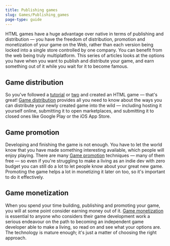 ```yaml
---
title: Publishing games
slug: Games/Publishing_games
page-type: guide
---
```




HTML games have a huge advantage over native in terms of publishing and distribution — you have the freedom of distribution, promotion and monetization of your game on the Web, rather than each version being locked into a single store controlled by one company. You can benefit from the web being truly multiplatform. This series of articles looks at the options you have when you want to publish and distribute your game, and earn something out of it while you wait for it to become famous.

## Game distribution

So you've followed a [tutorial](/Games/Tutorials/2D_Breakout_game_pure_JavaScript) or [two](/Games/Tutorials/2D_breakout_game_Phaser) and created an HTML game — that's great! [Game distribution](/Games/Publishing_games/Game_distribution) provides all you need to know about the ways you can distribute your newly created game into the wild — including hosting it yourself online, submitting it to open marketplaces, and submitting it to closed ones like Google Play or the iOS App Store.

## Game promotion

Developing and finishing the game is not enough. You have to let the world know that you have made something interesting available, which people will enjoy playing. There are many [Game promotion](/Games/Publishing_games/Game_promotion) techniques — many of them free — so even if you're struggling to make a living as an indie dev with zero budget you can still do a lot to let people know about your great new game. Promoting the game helps a lot in monetizing it later on too, so it's important to do it effectively.

## Game monetization

When you spend your time building, publishing and promoting your game, you will at some point consider earning money out of it. [Game monetization](/Games/Publishing_games/Game_monetization) is essential to anyone who considers their game development work a serious endeavour on the path to becoming an independent game developer able to make a living, so read on and see what your options are. The technology is mature enough; it's just a matter of choosing the right approach.
